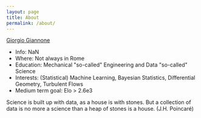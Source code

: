 ```yaml
---
layout: page
title: About
permalink: /about/
---
```


[Giorgio Giannone](https://www.linkedin.com/in/giorgio-c-giannone/)

* Info: NaN
* Where: Not always in Rome
* Education: Mechanical "so-called" Engineering and Data "so-called" Science
* Interests: (Statistical) Machine Learning, Bayesian Statistics, Differential Geometry, Turbulent Flows
* Medium term goal: Elo > 2.6e3  

Science is built up with data, as a house is with stones. 
But a collection of data is no more a science than a heap of stones is a house. (J.H. Poincaré)
